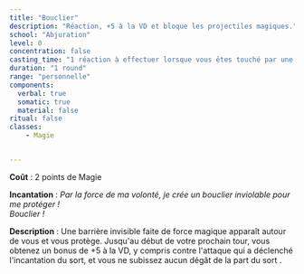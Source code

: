 ```yaml
---
title: "Bouclier"
description: "Réaction, +5 à la VD et bloque les projectiles magiques."
school: "Abjuration"
level: 0
concentration: false
casting_time: "1 réaction à effectuer lorsque vous êtes touché par une attaque ou un sort de projectile magique"
duration: "1 round"
range: "personnelle"
components:
  verbal: true
  somatic: true
  material: false
ritual: false
classes:
    - Magie


---
```

**Coût** : 2 points de Magie  

**Incantation** : *Par la force de ma volonté, je crée un bouclier inviolable pour me protéger !*    
*Bouclier !*     

**Description** : Une barrière invisible faite de force magique apparaît autour de vous et vous protège. Jusqu'au début de votre prochain tour, vous obtenez un bonus de +5 à la VD, y compris contre l'attaque qui a déclenché l'incantation du sort, et vous ne subissez aucun dégât de la part du sort <ST s="projectile-magique" />.
